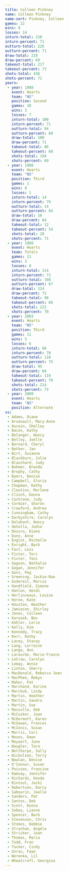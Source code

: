 ```yaml
---
title: Colleen Pinkney
name: Colleen Pinkney
name-sort: Pinkney, Colleen
games: 22
wins: 8
losses: 14
inturn-total: 210
inturn-percent: 71
outturn-total: 226
outturn-percent: 71
draw-total: 219
draw-percent: 69
takeout-total: 217
takeout-percent: 73
shots-total: 436
shots-percent: 71
years:
 - year: 1988
   event: Hearts
   team: "NS"
   position: Second
   games: 10
   wins: 3
   losses: 7
   inturn-total: 100
   inturn-percent: 71
   outturn-total: 94
   outturn-percent: 68
   draw-total: 108
   draw-percent: 71
   takeout-total: 86
   takeout-percent: 68
   shots-total: 194
   shots-percent: 69
 - year: 1988
   event: Hearts
   team: "NS"
   position: Third
   games: 1
   wins: 0
   losses: 1
   inturn-total: 14
   inturn-percent: 79
   outturn-total: 14
   outturn-percent: 64
   draw-total: 16
   draw-percent: 84
   takeout-total: 12
   takeout-percent: 54
   shots-total: 28
   shots-percent: 71
 - year: 1988
   event: Hearts
   team: Totals
   games: 11
   wins: 3
   losses: 8
   inturn-total: 114
   inturn-percent: 72
   outturn-total: 108
   outturn-percent: 67
   draw-total: 124
   draw-percent: 72
   takeout-total: 98
   takeout-percent: 66
   shots-total: 222
   shots-percent: 70
 - year: 2003
   event: Hearts
   team: "NS"
   position: Third
   games: 11
   wins: 5
   losses: 6
   inturn-total: 96
   inturn-percent: 70
   outturn-total: 118
   outturn-percent: 75
   draw-total: 95
   draw-percent: 66
   takeout-total: 119
   takeout-percent: 78
   shots-total: 214
   shots-percent: 73
 - year: 2009
   event: Hearts
   team: "NS"
   position: Alternate
vs:
 - Adams, Diane
 - Arsenault, Mary-Anne
 - Aucoin, Shelley
 - Bacon, Kathy
 - Belanger, Nancy
 - Belley, Joelle
 - Bernard, Cheryl
 - Betker, Jan
 - Birt, Suzanne
 - Blackburn, Julie
 - Blanchard, Judy
 - Bohmer, Brenda
 - Brophy, Cathy
 - Byers, Denise
 - Campbell, Gloria
 - Chapman, Kathy
 - Cleutinx, Marlene
 - Clinch, Donna
 - Cochrane, Judy
 - Cormier, Sharon
 - Crawford, Andrea
 - Cunningham, Cathy
 - Darbyshire, Carolyn
 - Delahunt, Nancy
 - deSolla, Jodie
 - Dezura, Diane
 - Dunn, Anne
 - Englot, Michelle
 - Enright, Barb
 - Fast, Lois
 - Fister, Teri
 - Fister, Toni
 - Gagnon, Nathalie
 - Gogan, Jennifer
 - Goss, Peg
 - Greening, Jackie-Rae
 - Gudereit, Marcia
 - Handfield, Simone
 - Hanlon, Heidi
 - Herlinveaux, Louise
 - Horne, Kate
 - Houston, Heather
 - Jamieson, Shirley
 - Jones, Colleen
 - Karasek, Bev
 - Kehler, Lorie
 - Kelly, Kim
 - Kennedy, Tracy
 - Kerr, Kathy
 - Lacey, Stacey
 - Lang, Lorraine
 - Lange, Ann
 - Larouche, Marie-France
 - LeCraw, Carolyn
 - Lemay, Annie
 - Linton, Sherry
 - MacDonald, Rebecca Jean
 - MacPhee, Robyn
 - Maher, Pat
 - Marchand, Karine
 - Marchuk, Lindy
 - Martin, Heather
 - Martin, Sandra
 - Martin, Sue
 - Massullo, Deb
 - McCusker, Joan
 - McDermott, Karen
 - McGowan, Frances
 - McInnis, Susan
 - Morris, Cori
 - Moses, Dawn
 - Moyaert, June
 - Naugler, Tara
 - Nelthorpe, Sally
 - Nicholson, Terry
 - Nowlan, Denise
 - O'Connor, Susan
 - Poisson, Francine
 - Ramsay, Jennifer
 - Richards, Kenda
 - Rintoul, Jacki
 - Robertson, Darcy
 - Sabourin, Joelle
 - Sanders, Pat
 - Santos, Deb
 - Scott, Donna
 - Sobey, Lianne
 - Spencer, Barb
 - Stevenson, Chris
 - Stokes, Debbie
 - Strachan, Angela
 - Stricker, Joan
 - Thomas, Maria
 - Todd, Fran
 - Tucker, Cindy
 - Unrau, Faye
 - Werenka, Lil
 - Wheatcroft, Georgina
---
```

